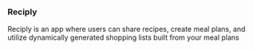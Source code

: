 ### Reciply

Reciply is an app where users can share recipes, create meal plans, and utilize dynamically generated shopping lists built from your meal plans
